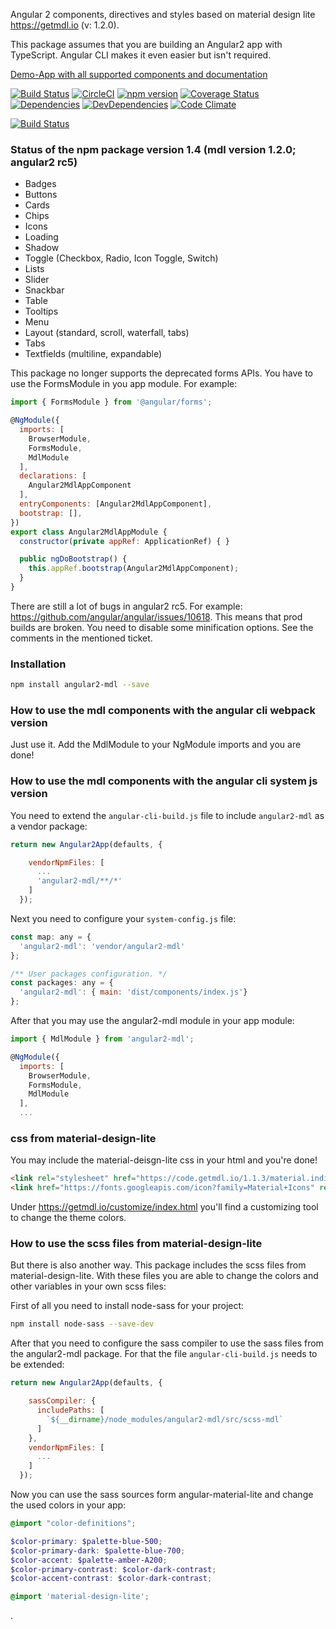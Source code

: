 
Angular 2 components, directives and styles based on material design lite https://getmdl.io (v: 1.2.0).

This package assumes that you are building an Angular2 app with TypeScript. Angular CLI makes it even easier but isn't required.

[Demo-App with all supported components and documentation](http://mseemann.github.io/angular2-mdl/)

[![Build Status](https://travis-ci.org/mseemann/angular2-mdl.svg?branch=master)](https://travis-ci.org/mseemann/angular2-mdl)
[![CircleCI](https://circleci.com/gh/mseemann/angular2-mdl/tree/master.svg?style=shield)](https://circleci.com/gh/mseemann/angular2-mdl/tree/master)
[![npm version](https://badge.fury.io/js/angular2-mdl.svg)](http://badge.fury.io/js/angular2-mdl)
[![Coverage Status](https://coveralls.io/repos/github/mseemann/angular2-mdl/badge.svg?branch=master)](https://coveralls.io/github/mseemann/angular2-mdl?branch=master)
[![Dependencies](https://david-dm.org/mseemann/angular2-mdl.svg)](https://david-dm.org/mseemann/angular2-mdl)
[![DevDependencies](https://david-dm.org/mseemann/angular2-mdl/dev-status.svg)](https://david-dm.org/mseemann/angular2-mdl#info=devDependencies&view=table)
[![Code Climate](https://codeclimate.com/github/mseemann/angular2-mdl/badges/gpa.svg)](https://codeclimate.com/github/mseemann/angular2-mdl)

[![Build Status](https://saucelabs.com/browser-matrix/angular2-mdl.svg)](https://saucelabs.com/u/angular2-mdl)


### Status of the npm package version 1.4 (mdl version 1.2.0; angular2 rc5)

- Badges
- Buttons 
- Cards
- Chips
- Icons
- Loading
- Shadow
- Toggle (Checkbox, Radio, Icon Toggle, Switch)
- Lists
- Slider
- Snackbar
- Table
- Tooltips
- Menu
- Layout (standard, scroll, waterfall, tabs)
- Tabs
- Textfields (multiline, expandable)

This package no longer supports the deprecated forms APIs. You have to use the FormsModule in you app module. For example:

```JavaScript
import { FormsModule } from '@angular/forms';

@NgModule({
  imports: [
    BrowserModule,
    FormsModule,
    MdlModule
  ],
  declarations: [
    Angular2MdlAppComponent
  ],
  entryComponents: [Angular2MdlAppComponent],
  bootstrap: [],
})
export class Angular2MdlAppModule {
  constructor(private appRef: ApplicationRef) { }

  public ngDoBootstrap() {
    this.appRef.bootstrap(Angular2MdlAppComponent);
  }
}
```

There are still a lot of bugs in angular2 rc5. For example: https://github.com/angular/angular/issues/10618. 
This means that prod builds are broken. You need to disable some minification options. See the comments in the mentioned ticket.

### Installation

```bash
npm install angular2-mdl --save
```

### How to use the mdl components with the angular cli webpack version

Just use it. Add the MdlModule to your NgModule imports and you are done!

### How to use the mdl components with the angular cli system js version

You need to extend the `angular-cli-build.js` file to include `angular2-mdl` as a vendor package: 

```JavaScript
return new Angular2App(defaults, {

    vendorNpmFiles: [
      ...
      'angular2-mdl/**/*'
    ]
  });
```

Next you need to configure your `system-config.js` file:

```JavaScript
const map: any = {
  'angular2-mdl': 'vendor/angular2-mdl'
};

/** User packages configuration. */
const packages: any = {
  'angular2-mdl': { main: 'dist/components/index.js'}
};
```

After that you may use the angular2-mdl module in your app module:
```JavaScript
import { MdlModule } from 'angular2-mdl';

@NgModule({
  imports: [
    BrowserModule,
    FormsModule,
    MdlModule
  ],
  ...
```

### css from material-design-lite
You may include the material-deisgn-lite css in your html and you're done!
```HTML
<link rel="stylesheet" href="https://code.getmdl.io/1.1.3/material.indigo-pink.min.css" />
<link href="https://fonts.googleapis.com/icon?family=Material+Icons" rel="stylesheet">
```
Under https://getmdl.io/customize/index.html you'll find a customizing tool to change the theme colors.

### How to use the scss files from material-design-lite
But there is also another way. This package includes the scss files from material-design-lite. 
With these files you are able to change the colors and other variables in your own scss files:

First of all you need to install node-sass for your project:

```bash
npm install node-sass --save-dev
```

After that you need to configure the sass compiler to use the sass files from the angular2-mdl package. 
For that the file `angular-cli-build.js` needs to be extended:

```JavaScript
return new Angular2App(defaults, {

    sassCompiler: {
      includePaths: [
        `${__dirname}/node_modules/angular2-mdl/src/scss-mdl`
      ]
    },
    vendorNpmFiles: [
      ...
    ]
  });
```

Now you can use the sass sources form angular-material-lite and change the used colors in your app:

```scss
@import "color-definitions";

$color-primary: $palette-blue-500;
$color-primary-dark: $palette-blue-700;
$color-accent: $palette-amber-A200;
$color-primary-contrast: $color-dark-contrast;
$color-accent-contrast: $color-dark-contrast;

@import 'material-design-lite';
```


[comment]: <> (in angular-cli/lib/broccoli/angular-broccoli-bundle.js set { minify: true, mangle: false })
.
